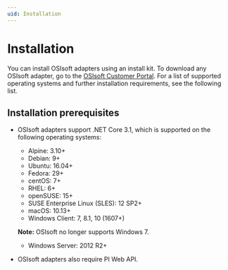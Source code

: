 ```yaml
---
uid: Installation
---
```


# Installation

You can install OSIsoft adapters using an install kit. To download any OSIsoft adapter, go to the [OSIsoft Customer Portal](https://customers.osisoft.com/s/). For a list of supported operating systems and further installation requirements, see the following list.

## Installation prerequisites

- OSIsoft adapters support .NET Core 3.1, which is supported on the following operating systems:
 
   - Alpine: 3.10+
   - Debian: 9+
   - Ubuntu: 16.04+
   - Fedora: 29+
   - centOS: 7+
   - RHEL: 6+
   - openSUSE: 15+
   - SUSE Enterprise Linux (SLES): 12 SP2+
   - macOS: 10.13+
   - Windows Client: 7, 8.1, 10 (1607+)
   
   **Note:** OSIsoft no longer supports Windows 7.
   
   - Windows Server: 2012 R2+


- OSIsoft adapters also require PI Web API. 

